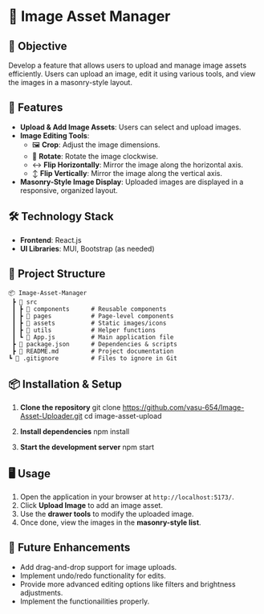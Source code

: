 # 📸 Image Asset Manager

## 🎯 Objective
Develop a feature that allows users to upload and manage image assets efficiently. Users can upload an image, edit it using various tools, and view the images in a masonry-style layout.

## 🚀 Features
- **Upload & Add Image Assets**: Users can select and upload images.
- **Image Editing Tools**:
  - 🖼️ **Crop**: Adjust the image dimensions.
  - 🔄 **Rotate**: Rotate the image clockwise.
  - ↔️ **Flip Horizontally**: Mirror the image along the horizontal axis.
  - ↕️ **Flip Vertically**: Mirror the image along the vertical axis.
- **Masonry-Style Image Display**: Uploaded images are displayed in a responsive, organized layout.

## 🛠️ Technology Stack
- **Frontend**: React.js
- **UI Libraries**: MUI, Bootstrap (as needed)

## 📂 Project Structure
```
📦 Image-Asset-Manager
 ┣ 📂 src
 ┃ ┣ 📂 components      # Reusable components
 ┃ ┣ 📂 pages           # Page-level components
 ┃ ┣ 📂 assets          # Static images/icons
 ┃ ┣ 📂 utils           # Helper functions
 ┃ ┗ 📜 App.js          # Main application file
 ┣ 📜 package.json      # Dependencies & scripts
 ┣ 📜 README.md         # Project documentation
┗ 📜 .gitignore         # Files to ignore in Git
```

## 📦 Installation & Setup
1. **Clone the repository**
   git clone https://github.com/vasu-654/Image-Asset-Uploader.git
   cd image-asset-upload

2. **Install dependencies**
   npm install

3. **Start the development server**
   npm start


## 🖥️ Usage
1. Open the application in your browser at `http://localhost:5173/`.
2. Click **Upload Image** to add an image asset.
3. Use the **drawer tools** to modify the uploaded image.
4. Once done, view the images in the **masonry-style list**.

## 🔧 Future Enhancements
- Add drag-and-drop support for image uploads.
- Implement undo/redo functionality for edits.
- Provide more advanced editing options like filters and brightness adjustments.
- Implement the functionailities properly.


